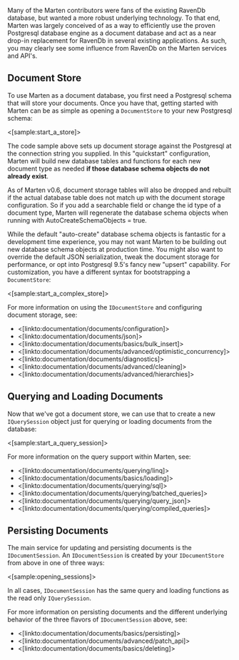<!--Title:Marten as Document Db-->
<!--Url:documents-->

Many of the Marten contributors were fans of the existing RavenDb database, but wanted a more robust underlying technology. To that end, Marten was largely conceived of as a way to efficiently use the proven Postgresql database engine as a document database and act as a near drop-in replacement 
for RavenDb in several existing applications. As such, you may clearly see some influence from RavenDb on the Marten services and API's.  

## Document Store

To use Marten as a document database, you first need a Postgresql schema that will store your documents. Once you have that, getting started
with Marten can be as simple as opening a `DocumentStore` to your new Postgresql schema:

<[sample:start_a_store]>

The code sample above sets up document storage against the Postgresql at the connection string you supplied. In this "quickstart" configuration,
Marten will build new database tables and functions for each new document type as needed **if those database schema objects do not already exist**.

<div class="alert alert-info">As of Marten v0.6, document storage tables will also be dropped and rebuilt if the actual database table does not match up with the document storage configuration. So if you add a searchable field or change the id type of a document type, Marten will regenerate the database schema objects when running with AutoCreateSchemaObjects = true.</div>

While the default "auto-create" database schema objects is fantastic for a development time experience, you may not want Marten to be building out new database schema objects at production time. You might also want to override the default JSON serialization, tweak the document storage for performance, or opt into Postgresql 9.5's fancy new "upsert" capability. For customization, you have a different syntax for bootstrapping a `DocumentStore`:

<[sample:start_a_complex_store]>

For more information on using the `IDocumentStore` and configuring document storage, see:

* <[linkto:documentation/documents/configuration]>
* <[linkto:documentation/documents/json]>
* <[linkto:documentation/documents/basics/bulk_insert]>
* <[linkto:documentation/documents/advanced/optimistic_concurrency]>
* <[linkto:documentation/documents/diagnostics]>
* <[linkto:documentation/documents/advanced/cleaning]>
* <[linkto:documentation/documents/advanced/hierarchies]>


## Querying and Loading Documents

Now that we've got a document store, we can use that to create a new `IQuerySession` object just for querying or loading documents from the database:

<[sample:start_a_query_session]>

For more information on the query support within Marten, see:

* <[linkto:documentation/documents/querying/linq]>
* <[linkto:documentation/documents/basics/loading]>
* <[linkto:documentation/documents/querying/sql]>
* <[linkto:documentation/documents/querying/batched_queries]>
* <[linkto:documentation/documents/querying/query_json]>
* <[linkto:documentation/documents/querying/compiled_queries]>


## Persisting Documents

The main service for updating and persisting documents is the `IDocumentSession`. An `IDocumentSession` is created by your `IDocumentStore` from above
in one of three ways:

<[sample:opening_sessions]>

In all cases, `IDocumentSession` has the same query and loading functions as the read only `IQuerySession`.

For more information on persisting documents and the different underlying behavior of the three flavors of `IDocumentSession` above, see:

* <[linkto:documentation/documents/basics/persisting]>
* <[linkto:documentation/documents/advanced/patch_api]>
* <[linkto:documentation/documents/basics/deleting]>


